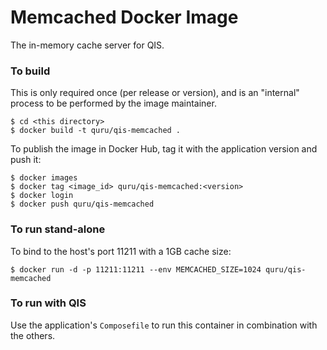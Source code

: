 # Memcached Docker Image

The in-memory cache server for QIS.

### To build

This is only required once (per release or version), and is an "internal" process
to be performed by the image maintainer.

	$ cd <this directory>
	$ docker build -t quru/qis-memcached .

To publish the image in Docker Hub, tag it with the application version and push it:

	$ docker images
	$ docker tag <image_id> quru/qis-memcached:<version>
	$ docker login
	$ docker push quru/qis-memcached

### To run stand-alone

To bind to the host's port 11211 with a 1GB cache size:

	$ docker run -d -p 11211:11211 --env MEMCACHED_SIZE=1024 quru/qis-memcached

### To run with QIS

Use the application's `Composefile` to run this container in combination with the others.
